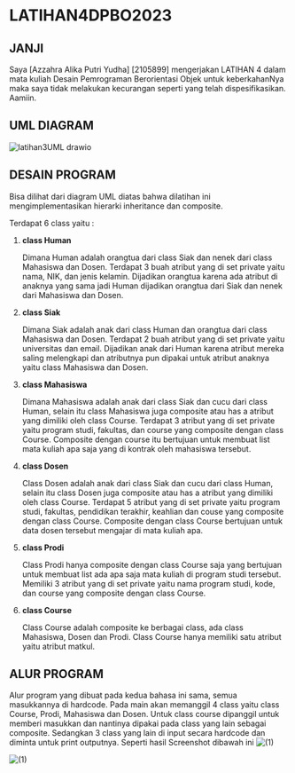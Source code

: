 # LATIHAN4DPBO2023

## JANJI
Saya [Azzahra Alika Putri Yudha] [2105899] mengerjakan LATIHAN 4 dalam mata kuliah Desain Pemrograman Berorientasi Objek untuk keberkahanNya maka saya tidak melakukan kecurangan seperti yang telah dispesifikasikan. Aamiin.

## UML DIAGRAM
![latihan3UML drawio](https://user-images.githubusercontent.com/101117829/222184102-b4c1e610-2f2e-401c-922f-892ab956d7c6.png)

## DESAIN PROGRAM
Bisa dilihat dari diagram UML diatas bahwa dilatihan ini mengimplementasikan hierarki inheritance dan composite. 

Terdapat 6 class yaitu :
1. **class Human**

    Dimana Human adalah orangtua dari class Siak dan nenek dari class Mahasiswa dan Dosen. Terdapat 3 buah atribut yang di set private yaitu nama, NIK, dan jenis kelamin. 
    Dijadikan orangtua karena ada atribut di anaknya yang sama jadi Human dijadikan orangtua dari Siak dan nenek dari Mahasiswa dan Dosen. 

2. **class Siak**
  
    Dimana Siak adalah anak dari class Human dan orangtua dari class Mahasiswa dan Dosen. Terdapat 2 buah atribut yang di set private yaitu universitas dan email. 
    Dijadikan anak dari Human karena atribut mereka saling melengkapi dan atributnya pun dipakai untuk atribut anaknya yaitu class Mahasiswa dan Dosen.
  
3. **class Mahasiswa**
  
    Dimana Mahasiswa adalah anak dari class Siak dan cucu dari class Human, selain itu class Mahasiswa juga composite atau has a atribut yang dimiliki oleh class Course. Terdapat 3 atribut yang di set private yaitu program studi, fakultas, dan course yang composite dengan class Course. 
  Composite dengan course itu bertujuan untuk membuat list mata kuliah apa saja yang di kontrak oleh mahasiswa tersebut.
  
4. **class Dosen**
  
    Class Dosen adalah anak dari class Siak dan cucu dari class Human, selain itu class Dosen juga composite atau has a atribut yang dimiliki oleh class Course. Terdapat 5 atribut yang di set private yaitu program studi, fakultas, pendidikan terakhir, keahlian dan couse yang composite dengan class Course.
    Composite dengan class Course bertujuan untuk data dosen tersebut mengajar di mata kuliah apa. 
  
5. **class Prodi**

    Class Prodi hanya composite dengan class Course saja yang bertujuan untuk membuat list ada apa saja mata kuliah di program studi tersebut. Memiliki 3 atribut yang di set private yaitu nama program studi, kode, dan course yang composite dengan class Course.
  
6. **class Course**

    Class Course adalah composite ke berbagai class, ada class Mahasiswa, Dosen dan Prodi. Class Course hanya memiliki satu atribut yaitu atribut matkul. 
  
## ALUR PROGRAM
Alur program yang dibuat pada kedua bahasa ini sama, semua masukkannya di hardcode. 
Pada main akan memanggil 4 class yaitu class Course, Prodi, Mahasiswa dan Dosen. Untuk class course dipanggil untuk memberi masukkan dan nantinya dipakai pada class yang lain sebagai composite. Sedangkan 3 class yang lain di input secara hardcode dan diminta untuk print outputnya. 
Seperti hasil Screenshot dibawah ini
![(1)](https://user-images.githubusercontent.com/101117829/223185589-206dde57-ec26-4459-9496-0bfefcc655c2.PNG)

![(1)](https://user-images.githubusercontent.com/101117829/223185730-0cd174bf-7e79-45ab-89ec-e4d8712fed29.PNG)

